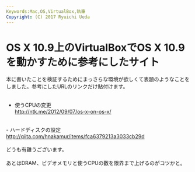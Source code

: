 ```yaml
---
Keywords:Mac,OS,VirtualBox,執筆
Copyright: (C) 2017 Ryuichi Ueda
---
```


# OS X 10.9上のVirtualBoxでOS X 10.9を動かすために参考にしたサイト
本に書いたことを検証するためにまっさらな環境が欲しくて表題のようなことをしました。参考にしたURLのリンクだけ貼付けます。<br />
<br />
- 使うCPUの変更<br />
<a href="http://ntk.me/2012/09/07/os-x-on-os-x/">http://ntk.me/2012/09/07/os-x-on-os-x/</a><br />
<br />
- ハードディスクの設定<br />
<a href="http://qiita.com/hnakamur/items/fca6379213a3033cb29d">http://qiita.com/hnakamur/items/fca6379213a3033cb29d</a><br />
<br />
どうも有難うございます。<br />
<br />
あとはDRAM、ビデオメモリと使うCPUの数を限界まで上げるのがコツかと。<br />
<br />


